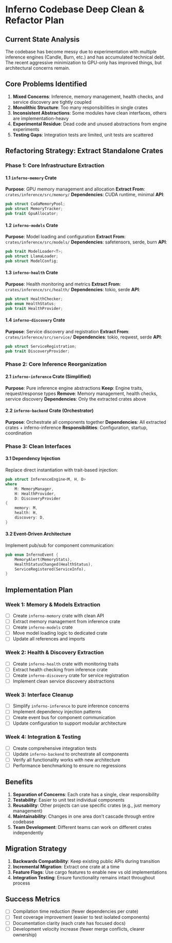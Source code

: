 # Inferno Codebase Deep Clean & Refactor Plan

## Current State Analysis

The codebase has become messy due to experimentation with multiple inference engines (Candle, Burn, etc.) and has accumulated technical debt. The recent aggressive minimization to GPU-only has improved things, but architectural concerns remain.

## Core Problems Identified

1. **Mixed Concerns**: Inference, memory management, health checks, and service discovery are tightly coupled
2. **Monolithic Structure**: Too many responsibilities in single crates
3. **Inconsistent Abstractions**: Some modules have clean interfaces, others are implementation-heavy
4. **Experimental Residue**: Dead code and unused abstractions from engine experiments
5. **Testing Gaps**: Integration tests are limited, unit tests are scattered

## Refactoring Strategy: Extract Standalone Crates

### Phase 1: Core Infrastructure Extraction

#### 1.1 `inferno-memory` Crate
**Purpose**: GPU memory management and allocation
**Extract From**: `crates/inference/src/memory/`
**Dependencies**: CUDA runtime, minimal
**API**:
```rust
pub struct CudaMemoryPool;
pub struct MemoryTracker;
pub trait GpuAllocator;
```

#### 1.2 `inferno-models` Crate
**Purpose**: Model loading and configuration
**Extract From**: `crates/inference/src/models/`
**Dependencies**: safetensors, serde, burn
**API**:
```rust
pub trait ModelLoader<T>;
pub struct LlamaLoader;
pub struct ModelConfig;
```

#### 1.3 `inferno-health` Crate
**Purpose**: Health monitoring and metrics
**Extract From**: `crates/inference/src/health/`
**Dependencies**: tokio, serde
**API**:
```rust
pub struct HealthChecker;
pub enum HealthStatus;
pub trait HealthProvider;
```

#### 1.4 `inferno-discovery` Crate
**Purpose**: Service discovery and registration
**Extract From**: `crates/inference/src/service/`
**Dependencies**: tokio, reqwest, serde
**API**:
```rust
pub struct ServiceRegistration;
pub trait DiscoveryProvider;
```

### Phase 2: Core Inference Reorganization

#### 2.1 `inferno-inference` Crate (Simplified)
**Purpose**: Pure inference engine abstractions
**Keep**: Engine traits, request/response types
**Remove**: Memory management, health checks, service discovery
**Dependencies**: Only the extracted crates above

#### 2.2 `inferno-backend` Crate (Orchestrator)
**Purpose**: Orchestrate all components together
**Dependencies**: All extracted crates + inferno-inference
**Responsibilities**: Configuration, startup, coordination

### Phase 3: Clean Interfaces

#### 3.1 Dependency Injection
Replace direct instantiation with trait-based injection:
```rust
pub struct InferenceEngine<M, H, D>
where
    M: MemoryManager,
    H: HealthProvider,
    D: DiscoveryProvider
{
    memory: M,
    health: H,
    discovery: D,
}
```

#### 3.2 Event-Driven Architecture
Implement pub/sub for component communication:
```rust
pub enum InfernoEvent {
    MemoryAlert(MemoryStats),
    HealthStatusChanged(HealthStatus),
    ServiceRegistered(ServiceInfo),
}
```

## Implementation Plan

### Week 1: Memory & Models Extraction
- [ ] Create `inferno-memory` crate with clean API
- [ ] Extract memory management from inference crate
- [ ] Create `inferno-models` crate
- [ ] Move model loading logic to dedicated crate
- [ ] Update all references and imports

### Week 2: Health & Discovery Extraction
- [ ] Create `inferno-health` crate with monitoring traits
- [ ] Extract health checking from inference crate
- [ ] Create `inferno-discovery` crate for service registration
- [ ] Implement clean service discovery abstractions

### Week 3: Interface Cleanup
- [ ] Simplify `inferno-inference` to pure inference concerns
- [ ] Implement dependency injection patterns
- [ ] Create event bus for component communication
- [ ] Update configuration to support modular architecture

### Week 4: Integration & Testing
- [ ] Create comprehensive integration tests
- [ ] Update `inferno-backend` to orchestrate all components
- [ ] Verify all functionality works with new architecture
- [ ] Performance benchmarking to ensure no regressions

## Benefits

1. **Separation of Concerns**: Each crate has a single, clear responsibility
2. **Testability**: Easier to unit test individual components
3. **Reusability**: Other projects can use specific crates (e.g., just memory management)
4. **Maintainability**: Changes in one area don't cascade through entire codebase
5. **Team Development**: Different teams can work on different crates independently

## Migration Strategy

1. **Backwards Compatibility**: Keep existing public APIs during transition
2. **Incremental Migration**: Extract one crate at a time
3. **Feature Flags**: Use cargo features to enable new vs old implementations
4. **Integration Testing**: Ensure functionality remains intact throughout process

## Success Metrics

- [ ] Compilation time reduction (fewer dependencies per crate)
- [ ] Test coverage improvement (easier to test isolated components)
- [ ] Documentation clarity (each crate has focused docs)
- [ ] Development velocity increase (fewer merge conflicts, clearer ownership)
